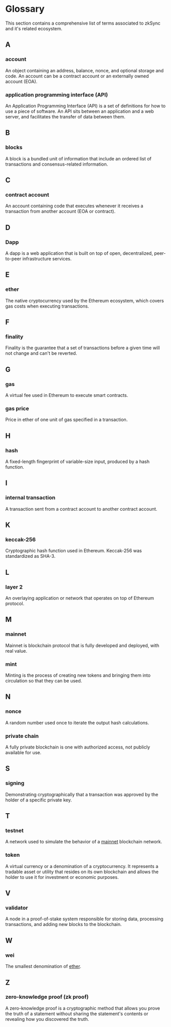 # Glossary

This section contains a comprehensive list of terms associated to zkSync and it's related ecosystem.

## A

### account

An object containing an address, balance, nonce, and optional storage and code. An account can be a contract account or an externally owned account (EOA).

### application programming interface (API)

An Application Programming Interface (API) is a set of definitions for how to use a piece of software. An API sits between an application and a web server, and facilitates the transfer of data between them.



## B

### blocks

A block is a bundled unit of information that include an ordered list of transactions and consensus-related information. 

## C

### contract account

An account containing code that executes whenever it receives a transaction from another account (EOA or contract).


## D

### Dapp

A dapp is a web application that is built on top of open, decentralized, peer-to-peer infrastructure services.

## E

### ether

The native cryptocurrency used by the Ethereum ecosystem, which covers gas costs when executing transactions.

## F

### finality

Finality is the guarantee that a set of transactions before a given time will not change and can't be reverted.

## G

### gas

A virtual fee used in Ethereum to execute smart contracts.

### gas price

Price in ether of one unit of gas specified in a transaction.

## H

### hash 

A fixed-length fingerprint of variable-size input, produced by a hash function.

## I

### internal transaction

A transaction sent from a contract account to another contract account.

## K

### keccak-256

Cryptographic hash function used in Ethereum. Keccak-256 was standardized as SHA-3.

## L

### layer 2

An overlaying application or network that operates on top of Ethereum protocol. 

## M

### mainnet

Mainnet is blockchain protocol that is fully developed and deployed, with real value.

### mint

 Minting is the process of creating new tokens and bringing them into circulation so that they can be used.

## N

### nonce

A random number used once to iterate the output hash calculations.

<!-- ## O

## P -->

### private chain

A fully private blockchain is one with authorized access, not publicly available for use.

## S

### signing

Demonstrating cryptographically that a transaction was approved by the holder of a specific private key.

## T

### testnet

A network used to simulate the behavior of a [mainnet](#mainnet) blockchain network.

### token

A virtual currency or a denomination of a cryptocurrency. It represents a tradable asset or utility that resides on its own blockchain and allows the holder to use it for investment or economic purposes.

## V

### validator

A node in a proof-of-stake system responsible for storing data, processing transactions, and adding new blocks to the blockchain. 

## W

### wei

The smallest denomination of [ether](#ether).

## Z

### zero-knowledge proof (zk proof)

A zero-knowledge proof is a cryptographic method that allows you prove the truth of a statement without sharing the statement's contents or revealing how you discovered the truth.
